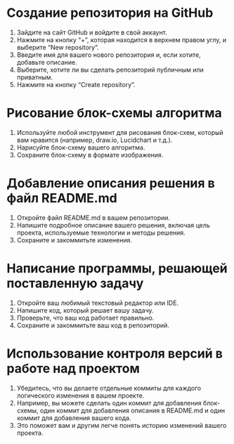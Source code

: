 # Создание репозитория на GitHub
1. Зайдите на сайт GitHub и войдите в свой аккаунт.
2. Нажмите на кнопку “+”, которая находится в верхнем правом углу, и выберите “New repository”.
3. Введите имя для вашего нового репозитория и, если хотите, добавьте описание.
4. Выберите, хотите ли вы сделать репозиторий публичным или приватным.
5. Нажмите на кнопку “Create repository”.

# Рисование блок-схемы алгоритма
1. Используйте любой инструмент для рисования блок-схем, который вам нравится (например, draw.io, Lucidchart и т.д.).
2. Нарисуйте блок-схему вашего алгоритма.
3. Сохраните блок-схему в формате изображения.

# Добавление описания решения в файл README.md
1. Откройте файл README.md в вашем репозитории.
2. Напишите подробное описание вашего решения, включая цель проекта, используемые технологии и методы решения.
3. Сохраните и закоммитьте изменения.

# Написание программы, решающей поставленную задачу
1. Откройте ваш любимый текстовый редактор или IDE.
2. Напишите код, который решает вашу задачу.
3. Проверьте, что ваш код работает правильно.
4. Сохраните и закоммитьте ваш код в репозиторий.

# Использование контроля версий в работе над проектом
1. Убедитесь, что вы делаете отдельные коммиты для каждого логического изменения в вашем проекте.
2. Например, вы можете сделать один коммит для добавления блок-схемы, один коммит для добавления описания в README.md и один коммит для добавления вашего кода.
3. Это поможет вам и другим легче понять историю изменений вашего проекта.

